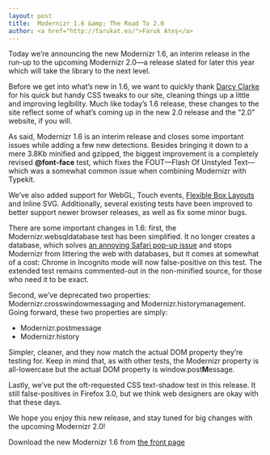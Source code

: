 ```yaml
---
layout: post
title:  Modernizr 1.6 &amp; The Road To 2.0
author: <a href="http://farukat.es/">Faruk Ateş</a>
---
```


Today we&rsquo;re announcing the new Modernizr 1.6, an interim release in the run-up to the upcoming Modernizr 2.0&mdash;a release slated for later this year which will take the library to the next level.

Before we get into what&rsquo;s new in 1.6, we want to quickly thank <a rel="external" href="http://twitter.com/darcy_clarke">Darcy Clarke</a> for his quick but handy CSS tweaks to our site, cleaning things up a little and improving legibility. Much like today&rsquo;s 1.6 release, these changes to the site reflect some of what&rsquo;s coming up in the new 2.0 release and the &ldquo;2.0&rdquo; website, if you will.

As said, Modernizr 1.6 is an interim release and closes some important issues while adding a few new detections. Besides bringing it down to a mere 3.8Kb minified and gzipped, the biggest improvement is a completely revised **@font-face** test, which fixes the FOUT&mdash;Flash Of Unstyled Text&mdash;which was a somewhat common issue when combining Modernizr with Typekit.

We&rsquo;ve also added support for WebGL, Touch events, <a rel="external" href="http://www.w3.org/TR/css3-flexbox/">Flexible Box Layouts</a> and Inline SVG. Additionally, several existing tests have been improved to better support newer browser releases, as well as fix some minor bugs.

There are some important changes in 1.6: first, the Modernizr.websqldatabase test has been simplified. It no longer creates a database, which solves <a rel="external" href="http://github.com/Modernizr/Modernizr/issues/closed#issue/113">an annoying Safari pop-up issue</a> and stops Modernizr from littering the web with databases, but it comes at somewhat of a cost: Chrome in Incognito mode will now false-positive on this test. The extended test remains commented-out in the non-minified source, for those who need it to be exact.

Second, we&rsquo;ve deprecated two properties: Modernizr.crosswindowmessaging and Modernizr.historymanagement. Going forward, these two properties are simply:

 * Modernizr.postmessage
 * Modernizr.history

 Simpler, cleaner, and they now match the actual DOM property they&rsquo;re testing for. Keep in mind that, as with other tests, the Modernizr property is all-lowercase but the actual DOM property is window.post**M**essage.

 Lastly, we&rsquo;ve put the oft-requested CSS text-shadow test in this release. It still false-positives in Firefox 3.0, but we think web designers are okay with that these days.

 We hope you enjoy this new release, and stay tuned for big changes with the upcoming Modernizr 2.0!

Download the new Modernizr 1.6 from <a href="/">the front page</a>
